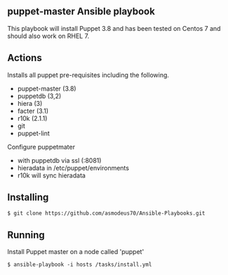 puppet-master Ansible playbook
------------------------

This playbook will install Puppet 3.8 and has been tested on Centos 7 and should also work on RHEL 7.

Actions
--------

Installs all puppet pre-requisites including the following.

* puppet-master (3.8)
* puppetdb (3,2)
* hiera (3)
* facter (3.1)
* r10k (2.1.1)
* git
* puppet-lint

Configure puppetmater
* with puppetdb via ssl (:8081)
* hieradata in /etc/puppet/environments
* r10k will sync hieradata

Installing
------------

	$ git clone https://github.com/asmodeus70/Ansible-Playbooks.git

Running
---------

Install  Puppet master on a node called 'puppet' 

	$ ansible-playbook -i hosts /tasks/install.yml


